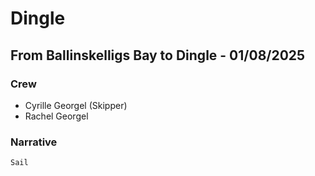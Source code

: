 # Dingle

## From Ballinskelligs Bay to Dingle - 01/08/2025

### Crew

- Cyrille Georgel (Skipper)
- Rachel Georgel

### Narrative


	Sail

